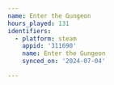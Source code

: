 ```yaml
---
name: Enter the Gungeon
hours_played: 131
identifiers:
  - platform: steam
    appid: '311690'
    name: Enter the Gungeon
    synced_on: '2024-07-04'

---
```

